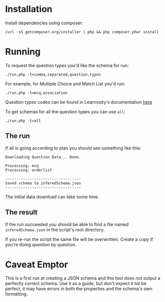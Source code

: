 
# Installation

Install dependencies using composer:
```
curl -sS getcomposer.org/installer | php && php composer.phar install
```

# Running

To request the question types you'd like the schema for run:
```
./run.php -t=comma,separated,question,types
```

For example, for Multiple Choice and Match List you'd run:
```
./run.php -t=mcq,association
```
Question types codes can be found in Learnosity's documentation [here]("https://reference.learnosity.com/questions-api/questiontypes")

To get schemas for all the question types you can use `all`:
```
./run.php -t=all
```

## The run

If all is going according to plan you should see something like this:
```
Downloading Question Data... Done.

Processing: mcq
Processing: orderlist

----------------------------------
Saved schema to inferedSchema.json
----------------------------------
```

The initial data download can take some time.

## The result

If the run succeeded you should be able to find a file named `inferedSchema.json` in the script's root directory.

If you re-run the script the same file will be overwritten. Create a copy if you're doing question by question.

# Caveat Emptor

This is a first run at creating a JSON schema and this tool does not output a perfectly correct schema. Use it as a guide, but don't expect it tot be perfect, it may have errors in both the properties and the schema's own formatting.